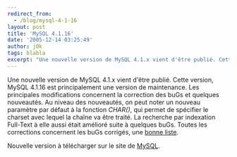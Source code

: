 ```yaml
---
redirect_from:
  - /blog/mysql-4-1-16
layout: post
title: 'MySQL 4.1.16'
date: '2005-12-14 03:25:49'
author: j0k
tags: blabla
excerpt: "Une nouvelle version de MySQL 4.1.x vient d'être publié. Cette version, MySQL 4.1.16 est principalement une version de maintenance. Les principales modifications concernent la correction des buGs et quelques nouveautés.     \nAu niveau des nouveautés, on peut noter un nouveau paramètre par défaut à la fonction *CHAR()*, qui permet de spécifier le charset avec      …"
---
```


Une nouvelle version de MySQL 4.1.x vient d'être publié. Cette version, MySQL 4.1.16 est principalement une version de maintenance. Les principales modifications concernent la correction des buGs et quelques nouveautés.
Au niveau des nouveautés, on peut noter un nouveau paramètre par défaut à la fonction *CHAR()*, qui permet de spécifier le charset avec lequel la chaîne va être traité. La recherche par indexation Full-Text à elle aussi était amélioré suite à quelques buGs. Toutes les corrections concernent les buGs corrigés, une [bonne liste](http://dev.mysql.com/doc/refman/4.1/en/news-4-1-16.html).

Nouvelle version à télécharger sur le site de [MySQL](http://dev.mysql.com/downloads/mysql/4.1.html).
